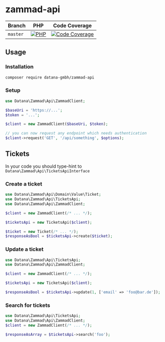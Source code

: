 # zammad-api

| Branch    | PHP                                         | Code Coverage                                        |
|-----------|---------------------------------------------|------------------------------------------------------|
| `master`  | [![PHP][build-status-master-php]][actions]  | [![Code Coverage][coverage-status-master]][codecov]  |

## Usage

### Installation

```bash
composer require datana-gmbh/zammad-api
```

### Setup

```php
use Datana\Zammad\Api\ZammadClient;

$baseUri = 'https://...';
$token = '...';

$client = new ZammadClient($baseUri, $token);

// you can now request any endpoint which needs authentication
$client->request('GET', '/api/something', $options);
```

## Tickets

In your code you should type-hint to `Datana\Zammad\Api\TicketsApiInterface`

### Create a ticket

```php
use Datana\Zammad\Api\Domain\Value\Ticket;
use Datana\Zammad\Api\TicketsApi;
use Datana\Zammad\Api\ZammadClient;

$client = new ZammadClient(/* ... */);

$ticketsApi = new TicketsApi($client);

$ticket = new Ticket(/* ... */);
$responseAsBool = $ticketsApi->create($ticket);
```

### Update a ticket

```php
use Datana\Zammad\Api\TicketsApi;
use Datana\Zammad\Api\ZammadClient;

$client = new ZammadClient(/* ... */);

$ticketsApi = new TicketsApi($client);

$responseAsBool = $ticketsApi->update(1, ['email' => 'foo@bar.de']);
```

### Search for tickets

```php
use Datana\Zammad\Api\TicketsApi;
use Datana\Zammad\Api\ZammadClient;
$client = new ZammadClient(/* ... */);

$responseAsArray = $ticketsApi->search('foo');
```

[build-status-master-php]: https://github.com/datana-gmbh/zammad-api/workflows/PHP/badge.svg?branch=master
[coverage-status-master]: https://codecov.io/gh/datana-gmbh/zammad-api/branch/master/graph/badge.svg

[actions]: https://github.com/datana-gmbh/zammad-api/actions
[codecov]: https://codecov.io/gh/datana-gmbh/zammad-api
